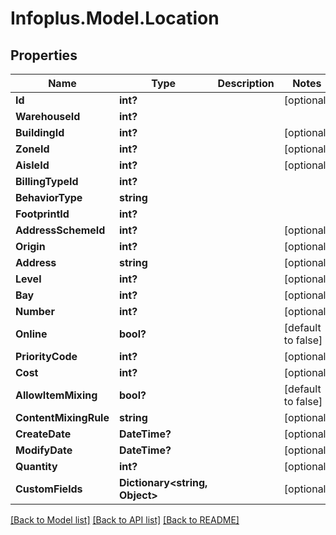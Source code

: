 # Infoplus.Model.Location
## Properties

Name | Type | Description | Notes
------------ | ------------- | ------------- | -------------
**Id** | **int?** |  | [optional] 
**WarehouseId** | **int?** |  | 
**BuildingId** | **int?** |  | [optional] 
**ZoneId** | **int?** |  | [optional] 
**AisleId** | **int?** |  | [optional] 
**BillingTypeId** | **int?** |  | 
**BehaviorType** | **string** |  | 
**FootprintId** | **int?** |  | 
**AddressSchemeId** | **int?** |  | [optional] 
**Origin** | **int?** |  | [optional] 
**Address** | **string** |  | [optional] 
**Level** | **int?** |  | [optional] 
**Bay** | **int?** |  | [optional] 
**Number** | **int?** |  | [optional] 
**Online** | **bool?** |  | [default to false]
**PriorityCode** | **int?** |  | [optional] 
**Cost** | **int?** |  | [optional] 
**AllowItemMixing** | **bool?** |  | [default to false]
**ContentMixingRule** | **string** |  | [optional] 
**CreateDate** | **DateTime?** |  | [optional] 
**ModifyDate** | **DateTime?** |  | [optional] 
**Quantity** | **int?** |  | [optional] 
**CustomFields** | **Dictionary&lt;string, Object&gt;** |  | [optional] 

[[Back to Model list]](../README.md#documentation-for-models) [[Back to API list]](../README.md#documentation-for-api-endpoints) [[Back to README]](../README.md)

